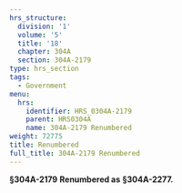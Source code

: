 ```yaml
---
hrs_structure:
  division: '1'
  volume: '5'
  title: '18'
  chapter: 304A
  section: 304A-2179
type: hrs_section
tags:
  - Government
menu:
  hrs:
    identifier: HRS_0304A-2179
    parent: HRS0304A
    name: 304A-2179 Renumbered
weight: 72775
title: Renumbered
full_title: 304A-2179 Renumbered
---
```

**§304A-2179** **Renumbered as** **§304A-2277.**